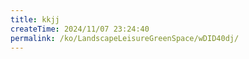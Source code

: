 ```yaml
---
title: kkjj
createTime: 2024/11/07 23:24:40
permalink: /ko/LandscapeLeisureGreenSpace/wDID40dj/
---
```

